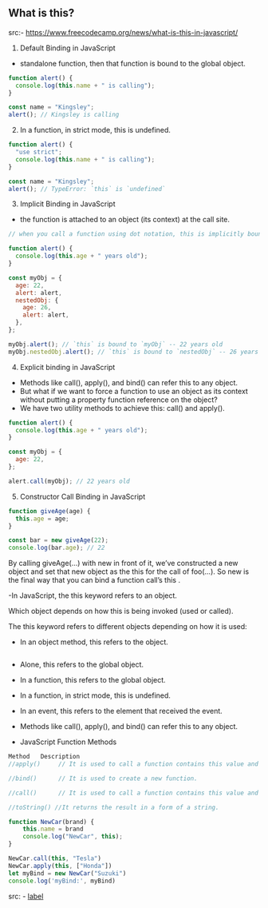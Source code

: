 ## What is this?

src:- https://www.freecodecamp.org/news/what-is-this-in-javascript/

1. Default Binding in JavaScript

- standalone function, then that function is bound to the global object.

```javascript
function alert() {
  console.log(this.name + " is calling");
}

const name = "Kingsley";
alert(); // Kingsley is calling
```

2. In a function, in strict mode, this is undefined.

```javascript
function alert() {
  "use strict";
  console.log(this.name + " is calling");
}

const name = "Kingsley";
alert(); // TypeError: `this` is `undefined`
```

3. Implicit Binding in JavaScript

- the function is attached to an object (its context) at the call site.

```javascript
// when you call a function using dot notation, this is implicitly bound to the object the function is being called from.

function alert() {
  console.log(this.age + " years old");
}

const myObj = {
  age: 22,
  alert: alert,
  nestedObj: {
    age: 26,
    alert: alert,
  },
};

myObj.alert(); // `this` is bound to `myObj` -- 22 years old
myObj.nestedObj.alert(); // `this` is bound to `nestedObj` -- 26 years old
```

4.  Explicit binding in JavaScript

- Methods like call(), apply(), and bind() can refer this to any object.
- But what if we want to force a function to use an object as its context without putting a property function reference on the object?
- We have two utility methods to achieve this: call() and apply().

```javascript
function alert() {
  console.log(this.age + " years old");
}

const myObj = {
  age: 22,
};

alert.call(myObj); // 22 years old
```

5. Constructor Call Binding in JavaScript

```javascript
function giveAge(age) {
  this.age = age;
}

const bar = new giveAge(22);
console.log(bar.age); // 22
```

By calling giveAge(...) with new in front of it, we’ve constructed a new object and set that new object as the this for the call of foo(...). So new is the final way that you can bind a function call’s this .

-In JavaScript, the this keyword refers to an object.

Which object depends on how this is being invoked (used or called).

The this keyword refers to different objects depending on how it is used:

- In an object method, this refers to the object.

```javascript

```

- Alone, this refers to the global object.
- In a function, this refers to the global object.
- In a function, in strict mode, this is undefined.
- In an event, this refers to the element that received the event.
- Methods like call(), apply(), and bind() can refer this to any object.

- JavaScript Function Methods

```javascript
Method	 Description
//apply()	  // It is used to call a function contains this value and a single array of arguments.

//bind()	  // It is used to create a new function.

//call()	  // It is used to call a function contains this value and an argument list.

//toString() //It returns the result in a form of a string.

function NewCar(brand) {
    this.name = brand
    console.log("NewCar", this);
}

NewCar.call(this, "Tesla")
NewCar.apply(this, ["Honda"])
let myBind = new NewCar("Suzuki")
console.log('myBind:', myBind)
```

src: - [label](CallBlindApply.js)
